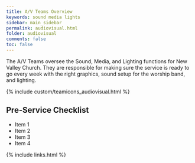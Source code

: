 ```yaml
---
title: A/V Teams Overview
keywords: sound media lights
sidebar: main_sidebar
permalink: audiovisual.html
folder: audiovisual
comments: false
toc: false
---
```


The A/V Teams oversee the Sound, Media, and Lighting functions for New Valley Church.  They are responsible for making sure the service is ready to go every week with the right graphics, sound setup for the worship band, and lighting.  

{% include custom/teamicons_audiovisual.html %}

## Pre-Service Checklist

- Item 1
- Item 2
- Item 3
- Item 4

{% include links.html %}
